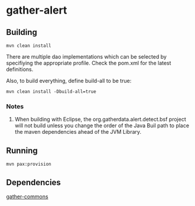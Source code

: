 gather-alert
============

Building
--------
`mvn clean install`

There are multiple dao implementations which can be selected by specifiying
the appropriate profile. Check the pom.xml for the latest definitions.

Also, to build everything, define build-all to be true:

`mvn clean install -Dbuild-all=true`


### Notes ###

1. When building with Eclipse, the org.gatherdata.alert.detect.bsf project
will not build unless you change the order of the Java Buil path to 
place the maven dependencies ahead of the JVM Library.


Running
-------
`mvn pax:provision`

Dependencies
------------
[gather-commons](http://github.com/akollegger/gather-commons/)



